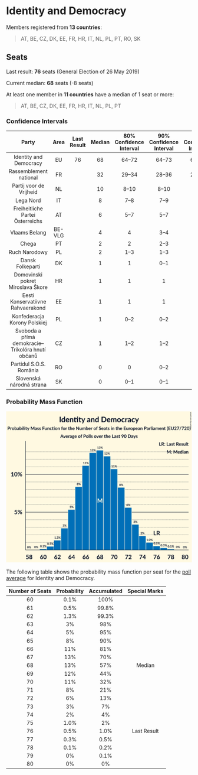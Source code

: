 # Identity and Democracy

Members registered from **13 countries**:

> AT, BE, CZ, DK, EE, FR, HR, IT, NL, PL, PT, RO, SK

## Seats

Last result: **76** seats (General Election of 26 May 2019)

Current median: **68** seats (-8 seats)

At least one member in **11 countries** have a median of 1 seat or more:

> AT, BE, CZ, DK, EE, FR, HR, IT, NL, PL, PT

### Confidence Intervals

| Party | Area | Last Result | Median | 80% Confidence Interval | 90% Confidence Interval | 95% Confidence Interval | 99% Confidence Interval |
|:-----:|:----:|:-----------:|:------:|:-----------------------:|:-----------------------:|:-----------------------:|:-----------------------:|
| Identity and Democracy | EU | 76 | 68 | 64–72 | 64–73 | 63–74 | 61–76 |
| Rassemblement national | FR | | 32 | 29–34 | 28–36 | 28–36 | 27–39 |
| Partij voor de Vrijheid | NL | | 10 | 8–10 | 8–10 | 8–11 | 8–11 |
| Lega Nord | IT | | 8 | 7–8 | 7–9 | 6–9 | 6–10 |
| Freiheitliche Partei Österreichs | AT | | 6 | 5–7 | 5–7 | 5–7 | 5–7 |
| Vlaams Belang | BE-VLG | | 4 | 4 | 3–4 | 3–4 | 3–4 |
| Chega | PT | | 2 | 2 | 2–3 | 1–3 | 1–3 |
| Ruch Narodowy | PL | | 2 | 1–3 | 1–3 | 1–3 | 1–3 |
| Dansk Folkeparti | DK | | 1 | 1 | 0–1 | 0–1 | 0–1 |
| Domovinski pokret Miroslava Škore | HR | | 1 | 1 | 1 | 1 | 1 |
| Eesti Konservatiivne Rahvaerakond | EE | | 1 | 1 | 1 | 1 | 1 |
| Konfederacja Korony Polskiej | PL | | 1 | 0–2 | 0–2 | 0–2 | 0–2 |
| Svoboda a přímá demokracie–Trikolóra hnutí občanů | CZ | | 1 | 1–2 | 1–2 | 0–2 | 0–2 |
| Partidul S.O.S. România | RO | | 0 | 0 | 0–2 | 0–2 | 0–2 |
| Slovenská národná strana | SK | | 0 | 0–1 | 0–1 | 0–1 | 0–1 |

### Probability Mass Function

![Graph with seats probability mass function not yet produced](average-2024-05-31-seats-pmf-identityanddemocracy.png "Seats Probability Mass Function")

The following table shows the probability mass function per seat for the [poll average](average-2024-05-31.html) for Identity and Democracy.

| Number of Seats | Probability | Accumulated | Special Marks |
|:---------------:|:-----------:|:-----------:|:-------------:|
| 60 | 0.1% | 100% |  |
| 61 | 0.5% | 99.8% |  |
| 62 | 1.3% | 99.3% |  |
| 63 | 3% | 98% |  |
| 64 | 5% | 95% |  |
| 65 | 8% | 90% |  |
| 66 | 11% | 81% |  |
| 67 | 13% | 70% |  |
| 68 | 13% | 57% | Median |
| 69 | 12% | 44% |  |
| 70 | 11% | 32% |  |
| 71 | 8% | 21% |  |
| 72 | 6% | 13% |  |
| 73 | 3% | 7% |  |
| 74 | 2% | 4% |  |
| 75 | 1.0% | 2% |  |
| 76 | 0.5% | 1.0% | Last Result |
| 77 | 0.3% | 0.5% |  |
| 78 | 0.1% | 0.2% |  |
| 79 | 0% | 0.1% |  |
| 80 | 0% | 0% |  |


